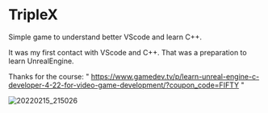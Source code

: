 # TripleX
Simple game to understand better VScode and learn C++.

It was my first contact with VScode and C++.
That was a preparation to learn UnrealEngine.

Thanks for the course: " https://www.gamedev.tv/p/learn-unreal-engine-c-developer-4-22-for-video-game-development/?coupon_code=FIFTY "



![20220215_215026](https://user-images.githubusercontent.com/74788707/154175200-3e987350-dd03-4093-87ba-8202c1262ceb.gif)
